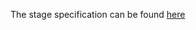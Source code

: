 The stage specification can be found [here](https://hyperskill.org/projects/33/stages/178/implement)